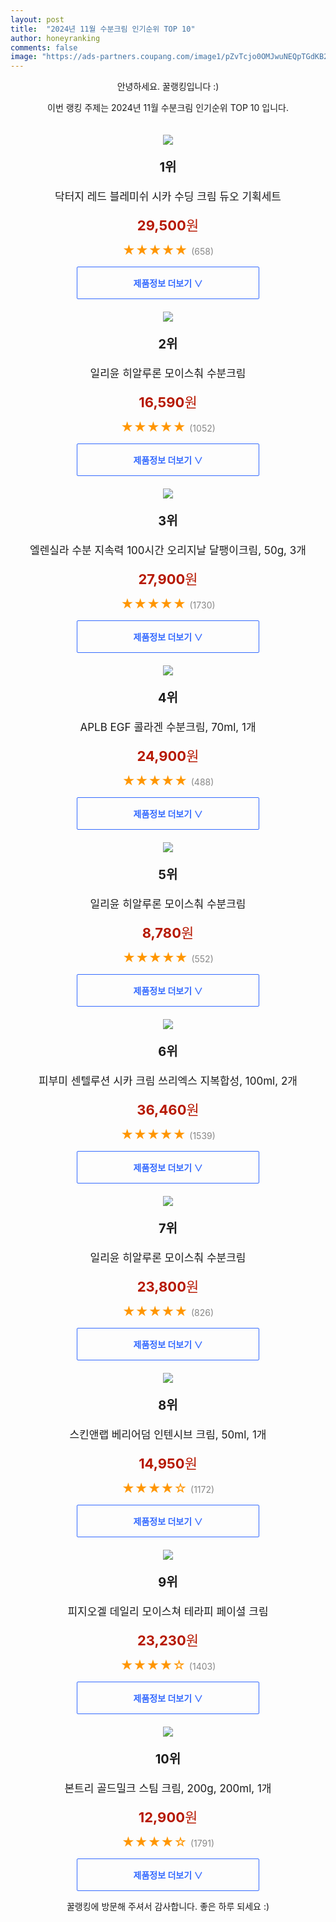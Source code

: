 ```yaml
---
layout: post
title:  "2024년 11월 수분크림 인기순위 TOP 10"
author: honeyranking
comments: false
image: "https://ads-partners.coupang.com/image1/pZvTcjo0OMJwuNEQpTGdKB2onDqKdK2aXgrXGZPD6XP8hvJNHvHLWMDmKZ54CZlhkCPWdQZ0mpySPQcqeNiYKOCH3RfyezWGkTXrF2O-rwKZovJWQyPkpbUMsg08gTe7XeYNRIZ4W2A0J9kfSlZpBB3gohso0iqpiE6plQBaoCGyjONQGgRLzpJxX6fRQUhroAUm9tavBTAhlckZwci8h8QjhBtLoz_rkTbdR8bnoe11bDLdiVlbup4eTUlR3PcZ3fDnrdDQNpqrL4GtN9jaMay4-k_3ckhOEVo="
---
```

<p style="text-align: center;">안녕하세요. 꿀랭킹입니다 :)</p>
<p style="text-align: center;">이번 랭킹 주제는 2024년 11월 수분크림 인기순위 TOP 10 입니다.</p><center><img src="https://ads-partners.coupang.com/image1/pZvTcjo0OMJwuNEQpTGdKB2onDqKdK2aXgrXGZPD6XP8hvJNHvHLWMDmKZ54CZlhkCPWdQZ0mpySPQcqeNiYKOCH3RfyezWGkTXrF2O-rwKZovJWQyPkpbUMsg08gTe7XeYNRIZ4W2A0J9kfSlZpBB3gohso0iqpiE6plQBaoCGyjONQGgRLzpJxX6fRQUhroAUm9tavBTAhlckZwci8h8QjhBtLoz_rkTbdR8bnoe11bDLdiVlbup4eTUlR3PcZ3fDnrdDQNpqrL4GtN9jaMay4-k_3ckhOEVo=" style="margin-top:20px" /></center><p style="text-align: center; font-size: 20px"><b>1위</b></p><p style="text-align: center; font-size: 17px">닥터지 레드 블레미쉬 시카 수딩 크림 듀오 기획세트</p><p style="text-align: center;"><span style="color: #b61800; font-size: 22px;"><b>29,500</b>원</span></p><p style="text-align: center;"><span style="color: #ff9600; font-size: 20px;">★★★★★ </span><span style="color: #878787;">(658)</span></p><center><a href="https://link.coupang.com/re/AFFSDP?lptag=AF3899140&subid=honeyrank&pageKey=8133102277&itemId=23099413223&vendorItemId=76144598855&traceid=V0-153-fbd2cc67981dcdf5&requestid=20241103210000984148302710&token=31850C%7CMIXED"><div style="font-size: 14px; display: inline-block; padding: 15px 90px; color: #346aff; border-radius: 2px; border: 1px solid #346aff; cursor: pointer;"><b>제품정보 더보기 &or;</b></div></a></center><center><img src="https://ads-partners.coupang.com/image1/NqfjcMXHQ_-_S_VkNtoSJayKhJ4fjH1HeEL5sgZ5BU8KM_ITMSKB6bUKD8TPYlOp0KMGG9s6IlJyBavh31WzaLLVKIt7Yh9WRhNf6uK6KSjXwMdEteRdidv7B_M7Z2wY0qCnmUL-1qQVMBKWmXxmyFHXhmD1md7GzecR-f4_Ha4Kg86S01bdE_RV6nnAwO5rFpjpG1VdsOjxs65OaPRl9xX-PldCt7mYTQO6_-30hWnSQ-2KmylE8ZMhSWvo8f6r6tWmnk2NWhYqehocbfOlhNjSiKP6ZIEch3E=" style="margin-top:20px" /></center><p style="text-align: center; font-size: 20px"><b>2위</b></p><p style="text-align: center; font-size: 17px">일리윤 히알루론 모이스춰 수분크림</p><p style="text-align: center;"><span style="color: #b61800; font-size: 22px;"><b>16,590</b>원</span></p><p style="text-align: center;"><span style="color: #ff9600; font-size: 20px;">★★★★★ </span><span style="color: #878787;">(1052)</span></p><center><a href="https://link.coupang.com/re/AFFSDP?lptag=AF3899140&subid=honeyrank&pageKey=1176713569&itemId=2466672037&vendorItemId=84723561571&traceid=V0-153-1916b055d546e264&requestid=20241103210000984148302710&token=31850C%7CMIXED"><div style="font-size: 14px; display: inline-block; padding: 15px 90px; color: #346aff; border-radius: 2px; border: 1px solid #346aff; cursor: pointer;"><b>제품정보 더보기 &or;</b></div></a></center><center><img src="https://ads-partners.coupang.com/image1/Bk3AN4sa7V5C0I5mBmUUgBbmv2F0IG-UZt0YBgEwXVLWlcnAfC-48-zwHhVi9_h0Msg8Cg_ZPIDU0a5YEmuebbhdlOnTNzu7-49AqnxHqsR0cEU7w5c9E3DP5NDc2aZjXlfGYZWNgOUceFviAXVA5fTnea4fSh7GxuQa83Ejwu4DeRw4w_ThIyr7wVbFcp-I5qOOvGxb2_zUvYLg-L57xRZ3h7bcTSGbeMWH6kvwTDyJzrErLeSaEOAKPUPTErDACeaW02foo9orGTVn5DnSTLWzkztWnAqMKXo9t9S5p6X_7tYp7Qpg99dDBMKtmlG4" style="margin-top:20px" /></center><p style="text-align: center; font-size: 20px"><b>3위</b></p><p style="text-align: center; font-size: 17px">엘렌실라 수분 지속력 100시간 오리지날 달팽이크림, 50g, 3개</p><p style="text-align: center;"><span style="color: #b61800; font-size: 22px;"><b>27,900</b>원</span></p><p style="text-align: center;"><span style="color: #ff9600; font-size: 20px;">★★★★★ </span><span style="color: #878787;">(1730)</span></p><center><a href="https://link.coupang.com/re/AFFSDP?lptag=AF3899140&subid=honeyrank&pageKey=4783932014&itemId=23640283441&vendorItemId=90665704714&traceid=V0-153-db758864963e4eed&clickBeacon=276da780-99db-11ef-83df-12cccac7ada8%7E3&requestid=20241103210000984148302710&token=31850C%7CMIXED"><div style="font-size: 14px; display: inline-block; padding: 15px 90px; color: #346aff; border-radius: 2px; border: 1px solid #346aff; cursor: pointer;"><b>제품정보 더보기 &or;</b></div></a></center><center><img src="https://ads-partners.coupang.com/image1/lsJEoSQfscZN94f-llsJX6PuWXfFzMMvP7U0dzKeikYwcmKYzoCmXHbePBxMrxJi0-wB2ENTQc93NocSYKphRKZSXYYNhDePpH9DUDnHWt_XQm2ZGwCJYbv6oIcsNieK7LLPu3_ZaT2_yE8xJglYuUU-UCKSMOfc1DJEJVcCzzbKe4-9nWb4aZaxuUzRgJXEyPwB0JAewM-ATpmDOt7HOVX1BT8AO1krgdFpIOkRXD9OSEhKDBpueBz9pDFAqX0JH19XkRTCyExF__ItW5Mwuhxd4C0n-tfuTZRIP-ePNOflzlu8Nfyrq_cVsgwq31uREY7bz_bGB-M=" style="margin-top:20px" /></center><p style="text-align: center; font-size: 20px"><b>4위</b></p><p style="text-align: center; font-size: 17px">APLB EGF 콜라겐 수분크림, 70ml, 1개</p><p style="text-align: center;"><span style="color: #b61800; font-size: 22px;"><b>24,900</b>원</span></p><p style="text-align: center;"><span style="color: #ff9600; font-size: 20px;">★★★★★ </span><span style="color: #878787;">(488)</span></p><center><a href="https://link.coupang.com/re/AFFSDP?lptag=AF3899140&subid=honeyrank&pageKey=1223711319&itemId=18993418502&vendorItemId=70213036936&traceid=V0-153-8d1096474846a82f&clickBeacon=276dce90-99db-11ef-9be9-e88107511e19%7E3&requestid=20241103210000984148302710&token=31850C%7CMIXED"><div style="font-size: 14px; display: inline-block; padding: 15px 90px; color: #346aff; border-radius: 2px; border: 1px solid #346aff; cursor: pointer;"><b>제품정보 더보기 &or;</b></div></a></center><center><img src="https://ads-partners.coupang.com/image1/qYs8Vg11ppCQHs_vqfaWs0H5XVONv0Fpqq5shhFQUwfQDQ30Es_Z4GByM3R1pq6GBOO3By_jxZqj7Z7zL8nUL_ftFM104ntGwmKgcBeg3SWvzy1IvsG3jPUKjDI2xM_DFFklNOMNeIssFn7A8e0wN4RUu6KhGSbNHBUfy6mosRHIvJuNjy1OM0ZyiK-7TFjwJEKf-7KhA_Yt131xNfe8LqmKyJVXwTxBxsaFu_FUPPpTEWSyzHOUQJ75WcGn6c1QS3CL8_yY_YCtZpdk_Wo-HtAmCqDKIEUg2w==" style="margin-top:20px" /></center><p style="text-align: center; font-size: 20px"><b>5위</b></p><p style="text-align: center; font-size: 17px">일리윤 히알루론 모이스춰 수분크림</p><p style="text-align: center;"><span style="color: #b61800; font-size: 22px;"><b>8,780</b>원</span></p><p style="text-align: center;"><span style="color: #ff9600; font-size: 20px;">★★★★★ </span><span style="color: #878787;">(552)</span></p><center><a href="https://link.coupang.com/re/AFFSDP?lptag=AF3899140&subid=honeyrank&pageKey=1176713569&itemId=2155653933&vendorItemId=70153899684&traceid=V0-153-1916b055d546e264&requestid=20241103210000984148302710&token=31850C%7CMIXED"><div style="font-size: 14px; display: inline-block; padding: 15px 90px; color: #346aff; border-radius: 2px; border: 1px solid #346aff; cursor: pointer;"><b>제품정보 더보기 &or;</b></div></a></center><center><img src="https://ads-partners.coupang.com/image1/HzmGJQkgqDoAlv2ZH7FY5iFQPtefNsjoPbbSoivSVgTQw2M8U3GK_QPgm7u7e-CcdsIxzNmuF_ONdMw9FF3V5KVvFtRxZHQBheg2owz3LlWLdcIlezPGab_acjux3s5i4Tsc3NdXjoN12WO3cQ2jKIKYxNngRtEo0kaycIEE0CjJAoiI5FWZqU8sBZsKa_gs7PvWsjIdVizwF8KdniLOFm_fN7RL3MtOU1LoO1W-OlgPW6Rhx0ckUD99qFVMfbl8cMvHghOCOaYoyF5nEza6wHvFFFhtol1atW5u3pvQunNP" style="margin-top:20px" /></center><p style="text-align: center; font-size: 20px"><b>6위</b></p><p style="text-align: center; font-size: 17px">피부미 센텔루션 시카 크림 쓰리엑스 지복합성, 100ml, 2개</p><p style="text-align: center;"><span style="color: #b61800; font-size: 22px;"><b>36,460</b>원</span></p><p style="text-align: center;"><span style="color: #ff9600; font-size: 20px;">★★★★★ </span><span style="color: #878787;">(1539)</span></p><center><a href="https://link.coupang.com/re/AFFSDP?lptag=AF3899140&subid=honeyrank&pageKey=6199694386&itemId=14336298357&vendorItemId=89982759388&traceid=V0-153-141af0d37b280add&clickBeacon=276dce90-99db-11ef-9255-9146438ad0c0%7E3&requestid=20241103210000984148302710&token=31850C%7CMIXED"><div style="font-size: 14px; display: inline-block; padding: 15px 90px; color: #346aff; border-radius: 2px; border: 1px solid #346aff; cursor: pointer;"><b>제품정보 더보기 &or;</b></div></a></center><center><img src="https://ads-partners.coupang.com/image1/2nTAN5XOPrXiO1pX2ksMzmQbbDRDzFWQfRRN3RaJcQegc6yHhc7-8FsCW5IxuJrqXG8ZHnn_b6D1eMosslO8hppfSFs5w9sYJc7FO2sEWAuF-ltJyYIQ1PocDTNaIDU_5xhtzbeR3cdMInhvJaQWbR1WJwQ4-vsfSnwE-YyNWJXPwAvI_-L_wAbn7Uj-2d4H_lvJ8uus6yPg1eZ7Eg5D3RKaonTCgLuNZfN9bi-7R7fN7xkq1zDb_xmaoPLY_Hp_QYapcU2qAJ_pqBzjusR__wCP1kr57Wq6HVM=" style="margin-top:20px" /></center><p style="text-align: center; font-size: 20px"><b>7위</b></p><p style="text-align: center; font-size: 17px">일리윤 히알루론 모이스춰 수분크림</p><p style="text-align: center;"><span style="color: #b61800; font-size: 22px;"><b>23,800</b>원</span></p><p style="text-align: center;"><span style="color: #ff9600; font-size: 20px;">★★★★★ </span><span style="color: #878787;">(826)</span></p><center><a href="https://link.coupang.com/re/AFFSDP?lptag=AF3899140&subid=honeyrank&pageKey=1176713569&itemId=5213672927&vendorItemId=85006374344&traceid=V0-153-1916b055d546e264&requestid=20241103210000984148302710&token=31850C%7CMIXED"><div style="font-size: 14px; display: inline-block; padding: 15px 90px; color: #346aff; border-radius: 2px; border: 1px solid #346aff; cursor: pointer;"><b>제품정보 더보기 &or;</b></div></a></center><center><img src="https://ads-partners.coupang.com/image1/463N2phjKdgCYj0S43SdnrSKXPm3NxtfM1OPQnL8Rf8eKdjw9gw8aVMVrQpuEBCWUbEmfuh1KSyElTGWP6af-WcdAKwtnydi6qHfSM1sahzcZItvHLmgIk8aidGL4zrKFe2nr-i4PHKsS6iEvBbbYdDhhdt8ozxOaOZmHmSprbr_nqUFu4XUka3-UU0KPdAtLMPljVJHj147xSpuuGQxNPwagjKWf8mRXVUtOpJXnycTPkrM0yXkZeLBqnl6bNCXRhwTI0Bhsjt8c9sSmAUVtixIamaw4WK2kSM9KJD2" style="margin-top:20px" /></center><p style="text-align: center; font-size: 20px"><b>8위</b></p><p style="text-align: center; font-size: 17px">스킨앤랩 베리어덤 인텐시브 크림, 50ml, 1개</p><p style="text-align: center;"><span style="color: #b61800; font-size: 22px;"><b>14,950</b>원</span></p><p style="text-align: center;"><span style="color: #ff9600; font-size: 20px;">★★★★☆ </span><span style="color: #878787;">(1172)</span></p><center><a href="https://link.coupang.com/re/AFFSDP?lptag=AF3899140&subid=honeyrank&pageKey=7057625810&itemId=17489046979&vendorItemId=80266220485&traceid=V0-153-1a48029dad73f0c0&clickBeacon=276dce90-99db-11ef-b123-68659e3f8775%7E3&requestid=20241103210000984148302710&token=31850C%7CMIXED"><div style="font-size: 14px; display: inline-block; padding: 15px 90px; color: #346aff; border-radius: 2px; border: 1px solid #346aff; cursor: pointer;"><b>제품정보 더보기 &or;</b></div></a></center><center><img src="https://ads-partners.coupang.com/image1/Y_CQCdax3iyMXfXOY9-rIUjuGcdh_O8MM5YFsKqllOvjmeRuTzabhOBZ2Mr0jV8NIYhXHcxBFuQk5nIt9qPgiUV4ixLzR5MKSyncCO6DgFR98PeXT0zuu-3Qvm60z_6invYflbtS-4Jd_fyl4rXQvm6qQv72_p0OtVtdKmPVosaK75m445otSypAXtt_h3Dw9ig-K9qGxGdLsN1f5MPXskU_EoR73V24vPkI-8w4spDCMuHbFUr0dEMdwD4X1bJ3zZN-AwjrPonlQMMT5Tz489CQfXH6Y0_9OidnR5MIHqmRbot7GgV6m4rGrAzKZaq9HRE=" style="margin-top:20px" /></center><p style="text-align: center; font-size: 20px"><b>9위</b></p><p style="text-align: center; font-size: 17px">피지오겔 데일리 모이스쳐 테라피 페이셜 크림</p><p style="text-align: center;"><span style="color: #b61800; font-size: 22px;"><b>23,230</b>원</span></p><p style="text-align: center;"><span style="color: #ff9600; font-size: 20px;">★★★★☆ </span><span style="color: #878787;">(1403)</span></p><center><a href="https://link.coupang.com/re/AFFSDP?lptag=AF3899140&subid=honeyrank&pageKey=6492007298&itemId=14692254&vendorItemId=88320723194&traceid=V0-153-eb2821742fa4b493&requestid=20241103210000984148302710&token=31850C%7CMIXED"><div style="font-size: 14px; display: inline-block; padding: 15px 90px; color: #346aff; border-radius: 2px; border: 1px solid #346aff; cursor: pointer;"><b>제품정보 더보기 &or;</b></div></a></center><center><img src="https://ads-partners.coupang.com/image1/frBd96fdOMJPyWzNfjUN3EvNhg720LR8QBQmalbXLDoJkBfRj9HY3fyFQC3HgPDzSUxrrDiyPswa4-GE0vd-A7yhYEIvRfkcNf_qSGWJ1PCRiGVAqGD0jjQDhnJt5F2_JGoCETdL1k_2cGCjlYMKAm0oQZNm2NZcQV92WzNIup5-SVMU248CwN4ljZATIxHRtEW_LvWYDshIZLW_nE-vLHt2xW1dp2H5poYIBmnQ0F9k_0LPC8mpVQr-Zb5-D5As3TKrx7RtJPVM2X1euGML7ww4lUrDl1DMTmoZxj5c" style="margin-top:20px" /></center><p style="text-align: center; font-size: 20px"><b>10위</b></p><p style="text-align: center; font-size: 17px">본트리 골드밀크 스팀 크림, 200g, 200ml, 1개</p><p style="text-align: center;"><span style="color: #b61800; font-size: 22px;"><b>12,900</b>원</span></p><p style="text-align: center;"><span style="color: #ff9600; font-size: 20px;">★★★★☆ </span><span style="color: #878787;">(1791)</span></p><center><a href="https://link.coupang.com/re/AFFSDP?lptag=AF3899140&subid=honeyrank&pageKey=7398916503&itemId=3961693365&vendorItemId=3000382052&traceid=V0-153-4664fc08c3dacb57&clickBeacon=276dce90-99db-11ef-bcc9-77f36f853828%7E3&requestid=20241103210000984148302710&token=31850C%7CMIXED"><div style="font-size: 14px; display: inline-block; padding: 15px 90px; color: #346aff; border-radius: 2px; border: 1px solid #346aff; cursor: pointer;"><b>제품정보 더보기 &or;</b></div></a></center><p style="text-align: center;">꿀랭킹에 방문해 주셔서 감사합니다. 좋은 하루 되세요 :)</p>